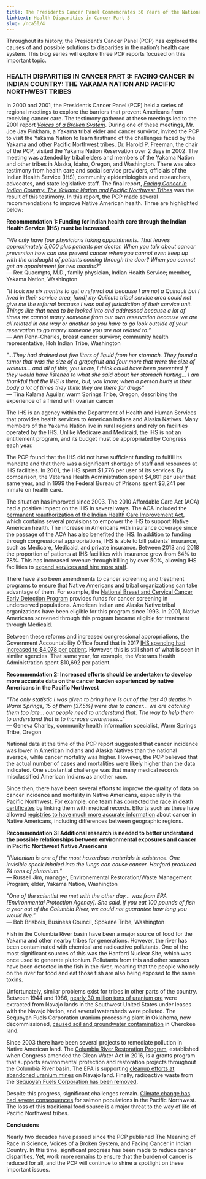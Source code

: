 ```yaml
---
title: The Presidents Cancer Panel Commemorates 50 Years of the National Cancer Act
linktext: Health Disparities in Cancer Part 3
slug: /nca50/4
---
```

<div class="full-report-container">
<div class="left-nav-container">
<left-navigation root="/nca50/"></left-navigation>
</div>
<div class="report-container">

Throughout its history, the President’s Cancer Panel (PCP) has explored the causes of and possible solutions to disparities in the nation’s health care system. This blog series will explore three PCP reports focused on this important topic.

### HEALTH DISPARITIES IN CANCER PART 3: FACING CANCER IN INDIAN COUNTRY: THE YAKAMA NATION AND PACIFIC NORTHWEST TRIBES

<div>
<picture-with-quotes
	image_src="nca50-4-1.png"
	image_alt="Facing Cancr in Indian Country"
	quotes='[
{
"text": "Indian communities have inadequate resources to conduct cancer education, encourage cancer screening and prevention, and help patients obtain cancer-related care, either within the IHS [Indian Health Service] system or in the non-Indian community... Facing cancer in Indian Country should not be more arduous than it is elsewhere in our nation",
"source": "PCP, letter to the President"
},
{
"text": "We need to have someone not only get the data... but do something with that data. Something that is  productive. Something that causes services to become available to us. Something that causes the Indian Health Service to have more care providers for us.",
"source": "Anita Pimm Swan, breast cancer survivor and wife of bladder cancer survivor, Yakama Nation, Washington"
}
]'>
</div>

In 2000 and 2001, the President’s Cancer Panel (PCP) held a series of regional meetings to explore the barriers that prevent Americans from receiving cancer care. The testimony gathered at these meetings led to the 2001 report *[Voices of a Broken System](https://deainfo.nci.nih.gov/advisory/pcp/archive/pcp00-01rpt/PCPvideo/voices_files/index.html)*. During one of these meetings, Mr. Joe Jay Pinkham, a Yakama tribal elder and cancer survivor, invited the PCP to visit the Yakama Nation to learn firsthand of the challenges faced by the Yakama and other Pacific Northwest tribes. Dr. Harold P. Freeman, the chair of the PCP, visited the Yakama Nation Reservation over 2 days in 2002. The meeting was attended by tribal elders and members of the Yakama Nation and other tribes in Alaska, Idaho, Oregon, and Washington. There was also testimony from health care and social service providers, officials of the Indian Health Service (IHS), community epidemiologists and researchers, advocates, and state legislative staff. The final report, *[Facing Cancer in Indian Country: The Yakama Nation and Pacific Northwest Tribes](https://deainfo.nci.nih.gov/advisory/pcp/archive/pcp02rpt/YakamaBook.pdf)* was the result of this testimony. In this report, the PCP made several recommendations to improve Native American health. Three are highlighted below:

**Recommendation 1: Funding for Indian health care through the Indian Health Service (IHS) must be increased.**

*"We only have four physicians taking appointments. That leaves approximately 5,000 plus patients per doctor. When you talk about cancer prevention how can one prevent cancer when you cannot even keep up with the onslaught of patients coming through the door? When you cannot get an appointment for two months?"*\
— Rex Quaempts, M.D., family physician, Indian Health Service; member, Yakama Nation, Washington

*"It took me six months to get a referral out because I am not a Quinault but I lived in their service area, [and] my Quileute tribal service area could not give me the referral because I was out of jurisdiction of their service unit. Things like that need to be looked into and addressed because a lot of times we cannot marry someone from our own reservation because we are all related in one way or another so you have to go look outside of your reservation to go marry someone you are not related to.”*\
— Ann Penn-Charles, breast cancer survivor; community health representative, Hoh Indian Tribe, Washington

*"...They had drained out five liters of liquid from her stomach. They found a tumor that was the size of a grapefruit and four more that were the size of walnuts... and all of this, you know, I think could have been prevented if they would have listened to what she said about her stomach hurting... I am thankful that the IHS is there, but, you know, when a person hurts in their body a lot of times they think they are there for drugs"*\
— Tina Kalama Aguilar, warm Springs Tribe, Oregon, describing the experience of a friend with ovarian cancer

The IHS is an agency within the Department of Health and Human Services that provides health services to American Indians and Alaska Natives. Many members of the Yakama Nation live in rural regions and rely on facilities operated by the IHS. Unlike Medicare and Medicaid, the IHS is not an entitlement program, and its budget must be appropriated by Congress each year.

The PCP found that the IHS did not have sufficient funding to fulfill its mandate and that there was a significant shortage of staff and resources at IHS facilities. In 2001, the IHS spent $1,776 per user of its services. By comparison, the Veterans Health Administration spent $4,801 per user that same year, and in 1999 the Federal Bureau of Prisons spent $3,241 per inmate on health care.

<div>
<image-with-caption
	image_src="nca50-4-2.png"
	image_alt="Comparative Per Capita Health Expenditures"
	image_caption='This figure from facing Cancer in Indian Country shows the health expenditures per user of different federal health services. Notably, IHS spending per user in 2001 was only 60% of health spending for federal employees of the IHS.'>
</image-with-caption>
</div>

The situation has improved since 2003. The 2010 Affordable Care Act (ACA) had a positive impact on the IHS in several ways. The ACA included the [permanent reauthorization of the Indian Health Care Improvement Act](https://www.ihs.gov/newsroom/pressreleases/2010pressreleases/indianhealthcareimprovementactmadepermanent/), which contains several provisions to empower the IHS to support Native American health. The increase in Americans with insurance coverage since the passage of the ACA has also benefited the IHS. In addition to funding through congressional appropriations, IHS is able to bill patients’ insurance, such as Medicare, Medicaid, and private insurance. Between 2013 and 2018 the proportion of patients at IHS facilities with insurance grew from 64% to 78%. This has increased revenue through billing by over 50%, allowing IHS facilities to [expand services and hire more staff](https://www.ihs.gov/newsroom/pressreleases/2010pressreleases/indianhealthcareimprovementactmadepermanent/).

There have also been amendments to cancer screening and treatment programs to ensure that Native Americans and tribal organizations can take advantage of them. For example, the [National Breast and Cervical Cancer Early Detection Program](https://www.cdc.gov/cancer/nbccedp/anniversary.htm) provides funds for cancer screening in underserved populations. American Indian and Alaska Native tribal organizations have been eligible for this program since 1993. In 2001, Native Americans screened through this program became eligible for treatment through Medicaid.

Between these reforms and increased congressional appropriations, the Government Accountability Office found that in 2017 [IHS spending had increased to $4,078 per patient](https://www.gao.gov/assets/gao-19-74r.pdf). However, this is still short of what is seen in similar agencies. That same year, for example, the Veterans Health Administration spent $10,692 per patient.

**Recommendation 2: Increased efforts should be undertaken to develop more accurate data on the cancer burden experienced by native Americans in the Pacific Northwest**

*"The only statistic I was given to bring here is out of the last 40 deaths in Warm Springs, 15 of them [37.5%] were due to cancer... we are catching them too late... our people need to understand that. The way to help them to understand that is to increase awareness..."*\
— Geneva Charley, community health information specialist, Warm Springs Tribe, Oregon

National data at the time of the PCP report suggested that cancer incidence was lower in American Indians and Alaska Natives than the national average, while cancer mortality was higher. However, the PCP believed that the actual number of cases and mortalities were likely higher than the data indicated. One substantial challenge was that many medical records misclassified American Indians as another race.

Since then, there have been several efforts to improve the quality of data on cancer incidence and mortality in Native Americans, especially in the Pacific Northwest. For example, [one team has corrected the race in death certificates](https://pubmed.ncbi.nlm.nih.gov/25552757/) by linking them with medical records. Efforts such as these have allowed [registries to have much more accurate information](https://pubmed.ncbi.nlm.nih.gov/18720369/) about cancer in Native Americans, including differences between geographic regions.

**Recommendation 3: Additional research is needed to better understand the possible relationships between environmental exposures and cancer in Pacific Northwest Native Americans**

*"Plutonium is one of the most hazardous materials in existence. One invisible speck inhaled into the lungs can cause cancer. Hanford produced 74 tons of plutonium."*\
— Russell Jim, manager, Environemental Restoration/Waste Management Program; elder, Yakama Nation, Washington

*"One of the scientist we met with the other day... was from EPA [Environmental Protection Agency]. She said, if you eat 100 pounds of fish a year out of the Columbia River, we could not guarantee how long you would live."*\
— Bob Brisbois, Business Council, Spokane Tribe, Washington

Fish in the Columbia River basin have been a major source of food for the Yakama and other nearby tribes for generations. However, the river has been contaminated with chemical and radioactive pollutants. One of the most significant sources of this was the Hanford Nuclear Site, which was once used to generate plutonium. Pollutants from this and other sources have been detected in the fish in the river, meaning that the people who rely on the river for food and eat those fish are also being exposed to the same toxins.

<div>
<image-with-caption
	image_src="nca50-4-3.png"
	image_alt="Traditional Fishing Sites Included In the Columbia River Basin Fish Containment Survey"
	image_caption='This figure from Facing Cancer in Indian Country shows the presence of hazardous waste sites in Indian reservations and in fishing sites. Data taken from the US Environmental Protection Agency report, <a href="https://www.epa.gov/columbiariver/columbia-river-basin-fish-contaminant-survey-1996-1998">Columbia River Basin Fish Contaminant Survey 1996-1998</a> (EPA 910-R-01-006).'>
</image-with-caption>
</div>

Unfortunately, similar problems exist for tribes in other parts of the country. Between 1944 and 1986, [nearly 30 million tons of uranium ore](https://www.epa.gov/navajo-nation-uranium-cleanup) were extracted from Navajo lands in the Southwest United States under leases with the Navajo Nation, and several watersheds were polluted. The Sequoyah Fuels Corporation uranium processing plant in Oklahoma, now decommissioned, [caused soil and groundwater contamination](https://pubmed.ncbi.nlm.nih.gov/17666688/) in Cherokee land.

Since 2003 there have been several projects to remediate pollution in Native American land. The [Columbia River Restoration Program](https://storymaps.arcgis.com/stories/24979f1fd3124cc7bb4c85147d38eedc), established when Congress amended the Clean Water Act in 2016, is a grants program that supports environmental protection and restoration projects throughout the Columbia River basin. The EPA is supporting [cleanup efforts at abandoned uranium mines](https://www.epa.gov/sites/default/files/2021-02/documents/navajo_nation_settlement_fact_sheet-2020-11-19.pdf) on Navajo land. Finally, radioactive waste from the [Sequoyah Fuels Corporation has been removed](https://www.nrc.gov/info-finder/decommissioning/uranium/sequoyah-fuels-corporation-sfc.html).

Despite this progress, significant challenges remain. [Climate change has had severe consequences](https://pubmed.ncbi.nlm.nih.gov/32997674/) for salmon populations in the Pacific Northwest. The loss of this traditional food source is a major threat to the way of life of Pacific Northwest tribes.

**Conclusions**

Nearly two decades have passed since the PCP published The Meaning of Race in Science, Voices of a Broken System, and Facing Cancer in Indian Country. In this time, significant progress has been made to reduce cancer disparities. Yet, work more remains to ensure that the burden of cancer is reduced for all, and the PCP will continue to shine a spotlight on these important issues.
</div>
</div>

